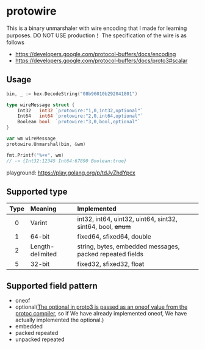 # protowire

This is a binary unmarshaler with wire encoding that I made for learning purposes. DO NOT USE production！
The specification of the wire is as follows

- https://developers.google.com/protocol-buffers/docs/encoding
- https://developers.google.com/protocol-buffers/docs/proto3#scalar

## Usage

```go
bin, _ := hex.DecodeString("08b96010b292041801")

type wireMessage struct {
	Int32   int32 `protowire:"1,0,int32,optional"`
	Int64   int64 `protowire:"2,0,int64,optional"`
	Boolean bool  `protowire:"3,0,bool,optional"`
}

var wm wireMessage
protowire.Unmarshal(bin, &wm)

fmt.Printf("%+v", wm)
// -> {Int32:12345 Int64:67890 Boolean:true}
```

playground: https://play.golang.org/p/tdJvZhdYpcx

## Supported type

| Type | Meaning | Implemented |
| :---: | :--- | :--- |
|0|Varint|int32, int64, uint32, uint64, sint32, sint64, bool, ~~enum~~|
|1|64-bit|fixed64, sfixed64, double|
|2|Length-delimited|string, bytes, embedded messages, packed repeated fields|
|5|32-bit|fixed32, sfixed32, float|

## Supported field pattern
- oneof
- optional([The optional in proto3 is passed as an oneof value from the protoc compiler](https://github.com/protocolbuffers/protobuf/blob/master/docs/implementing_proto3_presence.md#background), so if We have already implemented oneof, We have actually implemented the optional.)
- embedded
- packed repeated
- unpacked repeated
